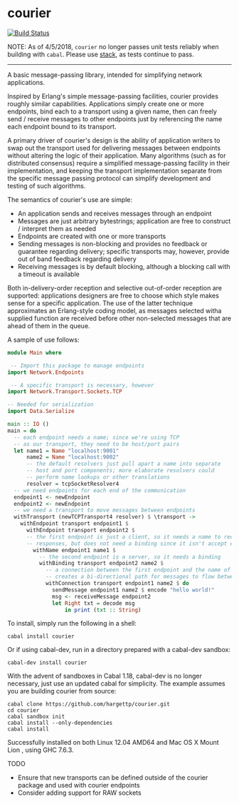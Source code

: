 courier
=======

[![Build Status](https://travis-ci.org/hargettp/courier.svg?branch=master)](https://travis-ci.org/hargettp/courier)

NOTE: As of 4/5/2018, `courier` no longer passes unit tests reliably when building with `cabal`. Please use [stack](https://docs.haskellstack.org/en/stable/README/), as tests continue to pass. 

----

A basic message-passing library, intended for simplifying network applications.

Inspired by Erlang's simple message-passing facilities, courier provides roughly similar capabilities.  Applications simply
create one or more endpoints, bind each to a transport using a given name, then can freely send / receive messages to
other endpoints just by referencing the name each endpoint bound to its transport.

A primary driver of courier's design is the ability of application writers to swap out the transport used for
delivering messages between endpoints without altering the logic of their application.  Many algorithms (such as for
distributed consensus) require a simplified message-passing facility in their implementation, and keeping the
transport implementation separate from the specific message passing protocol can simplify development and testing of
such algorithms.

The semantics of courier's use are simple:

 * An application sends and receives messages through an endpoint
 * Messages are just arbitrary bytestrings; application are free to construct / interpret them as needed
 * Endpoints are created with one or more transports
 * Sending messages is non-blocking and provides no feedback or guarantee regarding delivery; specific transports may,
   however, provide out of band feedback regarding delivery
 * Receiving messages is by default blocking, although a blocking call with a timeout is available

Both in-delivery-order reception and selective out-of-order reception are supported: applications designers
are free to choose which style makes sense for a specific application.  The use of the latter technique
approximates an Erlang-style coding model, as messages selected witha supplied function are received before
other non-selected messages that are ahead of them in the queue.

A sample of use follows:

```haskell
module Main where

 -- Import this package to manage endpoints
import Network.Endpoints

 -- A specific transport is necessary, however
import Network.Transport.Sockets.TCP

-- Needed for serialization
import Data.Serialize

main :: IO ()
main = do
  -- each endpoint needs a name; since we're using TCP
  -- as our transport, they need to be host/port pairs
  let name1 = Name "localhost:9001"
      name2 = Name "localhost:9002"
      -- the default resolvers just pull apart a name into separate
      -- host and port components; more elaborate resolvers could
      -- perform name lookups or other translations
      resolver = tcpSocketResolver4
  -- we need endpoints for each end of the communication
  endpoint1 <- newEndpoint
  endpoint2 <- newEndpoint
  -- we need a transport to move messages between endpoints
  withTransport (newTCPTransport4 resolver) $ \transport ->
    withEndpoint transport endpoint1 $
      withEndpoint transport endpoint2 $
      -- the first endpoint is just a client, so it needs a name to receive
      -- responses, but does not need a binding since it isn't accept connections
        withName endpoint1 name1 $
          -- the second endpoint is a server, so it needs a binding
          withBinding transport endpoint2 name2 $
            -- a connection between the first endpoint and the name of the second
            -- creates a bi-directional path for messages to flow between the endpoints
            withConnection transport endpoint1 name2 $ do
              sendMessage endpoint1 name2 $ encode "hello world!"
              msg <- receiveMessage endpoint2
              let Right txt = decode msg
                  in print (txt :: String) 
```

To install, simply run the following in a shell:

```
cabal install courier
```

Or if using cabal-dev, run in a directory prepared with a cabal-dev sandbox:

```
cabal-dev install courier
```

With the  advent of sandboxes in Cabal 1.18, cabal-dev is no longer necessary,
just use an updated cabal for simplicity. The example assumes you are building
courier from source:

```
cabal clone https://github.com/hargettp/courier.git
cd courier
cabal sandbox init
cabal install --only-dependencies
cabal install
```

Successfully installed on both Linux 12.04 AMD64 and Mac OS X Mount Lion , using GHC 7.6.3.

TODO

 * Ensure that new transports can be defined outside of the courier package and used with courier endpoints
 * Consider adding support for RAW sockets
